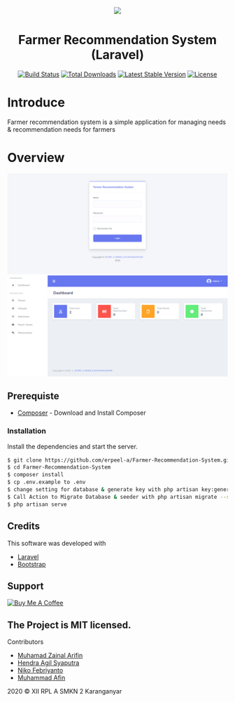 <p align="center"><a href="https://laravel.com" target="_blank"><img src="https://raw.githubusercontent.com/laravel/art/master/logo-lockup/5%20SVG/2%20CMYK/1%20Full%20Color/laravel-logolockup-cmyk-red.svg" width="400"></a></p>

<h1 align="center">
  Farmer Recommendation System (Laravel)
  <br>
</h1>            

<p align="center">
    <a href="https://travis-ci.org/laravel/framework"><img src="https://travis-ci.org/laravel/framework.svg" alt="Build Status"></a>
    <a href="https://packagist.org/packages/laravel/framework"><img src="https://poser.pugx.org/laravel/framework/d/total.svg" alt="Total Downloads"></a>
    <a href="https://packagist.org/packages/laravel/framework"><img src="https://poser.pugx.org/laravel/framework/v/stable.svg" alt="Latest Stable Version"></a>
    <a href="https://packagist.org/packages/laravel/framework"><img src="https://poser.pugx.org/laravel/framework/license.svg" alt="License"></a>
</p>

# Introduce

Farmer recommendation system is a simple application for managing needs & recommendation needs for farmers

# Overview

![Login](public/img/preview-login.png)
![Admin](public/img/preview-admin.png)

## Prerequiste

- [Composer](https://getcomposer.org/) - Download and Install Composer

### Installation

Install the dependencies and start the server.

```sh
$ git clone https://github.com/erpeel-a/Farmer-Recommendation-System.git
$ cd Farmer-Recommendation-System
$ composer install
$ cp .env.example to .env
$ change setting for database & generate key with php artisan key:generate
$ Call Action to Migrate Database & seeder with php artisan migrate --seed
$ php artisan serve
```

## Credits
This software was developed with
- [Laravel](https://laravel.com/)
- [Bootstrap](https://getbootstrap.com/)

## Support

<a href="https://www.buymeacoffee.com/" target="_blank"><img src="https://cdn.buymeacoffee.com/buttons/default-violet.png" alt="Buy Me A Coffee" style="height: 51px !important;width: 217px !important;" ></a>

## The Project is MIT licensed.

Contributors

-   [Muhamad Zainal Arifin](https://github.com/Zainal21)
-   [Hendra Agil Syaputra](https://github.com/hendraaagil)
-   [Niko Febriyanto](https://github.com/NFebri)
-   [Muhammad Afin](https://github.com/muhammadafin)

2020 © XII RPL A SMKN 2 Karanganyar

